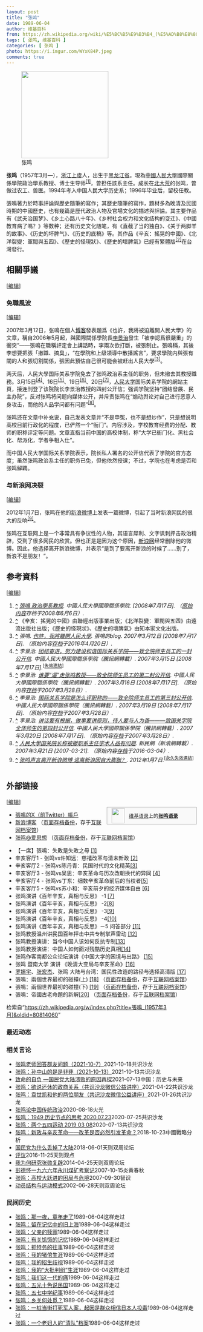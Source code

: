 ```yaml
---
layout: post
title: "张鸣"
date: 1989-06-04
author: 维基百科
from: https://zh.wikipedia.org/wiki/%E5%BC%B5%E9%B3%B4_(%E5%AD%B8%E8%80%85)
tags: [ 张鸣, 维基百科 ]
categories: [ 张鸣 ]
photo: https://i.imgur.com/WYxK84P.jpeg
comments: true
---
```

<div class="mw-content-ltr mw-parser-output" lang="zh" dir="ltr"><style data-mw-deduplicate="TemplateStyles:r83732972">.mw-parser-output .ambox{border:1px solid #a2a9b1;border-left:10px solid #36c;background-color:#fbfbfb;box-sizing:border-box}.mw-parser-output .ambox+link+.ambox,.mw-parser-output .ambox+link+style+.ambox,.mw-parser-output .ambox+link+link+.ambox,.mw-parser-output .ambox+.mw-empty-elt+link+.ambox,.mw-parser-output .ambox+.mw-empty-elt+link+style+.ambox,.mw-parser-output .ambox+.mw-empty-elt+link+link+.ambox{margin-top:-1px}html body.mediawiki .mw-parser-output .ambox.mbox-small-left{margin:4px 1em 4px 0;overflow:hidden;width:238px;border-collapse:collapse;font-size:88%;line-height:1.25em}.mw-parser-output .ambox-speedy{border-left:10px solid #b32424;background-color:#fee7e6}.mw-parser-output .ambox-delete{border-left:10px solid #b32424}.mw-parser-output .ambox-content{border-left:10px solid #f28500}.mw-parser-output .ambox-style{border-left:10px solid #fc3}.mw-parser-output .ambox-move{border-left:10px solid #9932cc}.mw-parser-output .ambox-protection{border-left:10px solid #a2a9b1}.mw-parser-output .ambox .mbox-text{border:none;padding:0.25em 0.5em;width:100%}.mw-parser-output .ambox .mbox-image{border:none;padding:2px 0 2px 0.5em;text-align:center}.mw-parser-output .ambox .mbox-imageright{border:none;padding:2px 0.5em 2px 0;text-align:center}.mw-parser-output .ambox .mbox-empty-cell{border:none;padding:0;width:1px}.mw-parser-output .ambox .mbox-image-div{width:52px}html.client-js body.skin-minerva .mw-parser-output .mbox-text-span{margin-left:23px!important}@media(min-width:720px){.mw-parser-output .ambox{margin:0 10%}}@media screen{html.skin-theme-clientpref-night .mw-parser-output .ambox{border-left-color:#36c!important}html.skin-theme-clientpref-night .mw-parser-output .ambox-speedy,html.skin-theme-clientpref-night .mw-parser-output .ambox-delete{border-left-color:#b32424!important}html.skin-theme-clientpref-night .mw-parser-output .ambox-speedy{background-color:#300!important}html.skin-theme-clientpref-night .mw-parser-output .ambox-content{border-left-color:#f28500!important}html.skin-theme-clientpref-night .mw-parser-output .ambox-style{border-left-color:#fc3!important}html.skin-theme-clientpref-night .mw-parser-output .ambox-move{border-left-color:#9932cc!important}html.skin-theme-clientpref-night .mw-parser-output .ambox-protection{border-left-color:#a2a9b1!important}}@media screen and (prefers-color-scheme:dark){html.skin-theme-clientpref-os .mw-parser-output .ambox{border-left-color:#36c!important}html.skin-theme-clientpref-os .mw-parser-output .ambox-speedy,html.skin-theme-clientpref-os .mw-parser-output .ambox-delete{border-left-color:#b32424!important}html.skin-theme-clientpref-os .mw-parser-output .ambox-speedy{background-color:#300!important}html.skin-theme-clientpref-os .mw-parser-output .ambox-content{border-left-color:#f28500!important}html.skin-theme-clientpref-os .mw-parser-output .ambox-style{border-left-color:#fc3!important}html.skin-theme-clientpref-os .mw-parser-output .ambox-move{border-left-color:#9932cc!important}html.skin-theme-clientpref-os .mw-parser-output .ambox-protection{border-left-color:#a2a9b1!important}}</style>
<figure class="mw-halign-right" typeof="mw:File/Thumb"><a href="/wiki/File:Voa_chinese_Ming_Zhang_22aug10_300.jpg" class="mw-file-description"><img src="//upload.wikimedia.org/wikipedia/commons/0/0b/Voa_chinese_Ming_Zhang_22aug10_300.jpg" decoding="async" width="230" height="230" class="mw-file-element" data-file-width="230" data-file-height="230"></a><figcaption>张鸣</figcaption></figure>
<p><b>张鸣</b>（1957年3月<span class="useeditintro" title="Template:BLP editintro">—</span>），<a href="/wiki/%E6%B5%99%E6%B1%9F" class="mw-redirect" title="浙江">浙江</a><a href="/wiki/%E4%B8%8A%E8%99%9E" class="mw-redirect" title="上虞">上虞</a>人，出生于<a href="/wiki/%E9%BB%91%E9%BE%99%E6%B1%9F%E7%9C%81" title="黑龙江省">黑龙江省</a>。現為<a href="/wiki/%E4%B8%AD%E5%9C%8B%E4%BA%BA%E6%B0%91%E5%A4%A7%E5%AD%B8" class="mw-redirect" title="中國人民大學">中國人民大學</a>國際關係學院政治學系教授、博士生导师<sup id="cite_ref-1" class="reference"><a href="#cite_note-1"><span class="cite-bracket">[</span>1<span class="cite-bracket">]</span></a></sup>，曾担任該系主任。成长在<a href="/wiki/%E5%8C%97%E5%A4%A7%E8%8D%92" title="北大荒">北大荒</a>的张鸣，曾做过农工、兽医。1994年考入中国人民大学历史系；1996年毕业后，留校任教。
</p>
<meta property="mw:PageProp/toc">
<div class="mw-heading mw-heading2"></div>
<link rel="mw-deduplicated-inline-style" href="mw-data:TemplateStyles:r83732972">
<p>張鳴著力於時事評論與歷史隨筆的寫作；其歷史隨筆的寫作，題材多為晚清及民國時期的中國歷史，也有幾篇是歷代政治人物及官場文化的描述與評論。其主要作品有《武夫治国梦》、《乡土心路八十年》、《乡村社会权力和文化结构的变迁》、《中國教育病了嗎？》等数种；还有历史文化随笔，有《直截了当的独白》、《关于两脚羊的故事》、《历史的坏脾气》、《历史的底稿》等。其作品《辛亥：搖晃的中國》、《北洋裂變：軍閥與五四》、《歷史的怪現狀》、《歷史的壞脾氣》已經有繁體版<sup id="cite_ref-2" class="reference"><a href="#cite_note-2"><span class="cite-bracket">[</span>2<span class="cite-bracket">]</span></a></sup>在台灣發行。
</p>
<div class="mw-heading mw-heading2"><h2 id="相關爭議"><span id=".E7.9B.B8.E9.97.9C.E7.88.AD.E8.AD.B0"></span>相關爭議</h2><span class="mw-editsection"><span class="mw-editsection-bracket">[</span><a href="/w/index.php?title=%E5%BC%B5%E9%B3%B4_(1957%E5%B9%B43%E6%9C%88)&amp;action=edit&amp;section=2" title="编辑章节：相關爭議"><span>编辑</span></a><span class="mw-editsection-bracket">]</span></span></div>
<div class="mw-heading mw-heading3"><h3 id="免職風波"><span id=".E5.85.8D.E8.81.B7.E9.A2.A8.E6.B3.A2"></span>免職風波</h3><span class="mw-editsection"><span class="mw-editsection-bracket">[</span><a href="/w/index.php?title=%E5%BC%B5%E9%B3%B4_(1957%E5%B9%B43%E6%9C%88)&amp;action=edit&amp;section=3" title="编辑章节：免職風波"><span>编辑</span></a><span class="mw-editsection-bracket">]</span></span></div>
<p>2007年3月12日，张鳴在個人<a href="/wiki/%E5%8D%9A%E5%AE%A2" class="mw-redirect" title="博客">博客</a>發表題爲《也許，我將被迫離開人民大學》的文章，稱自2006年5月起，與國際關係學院長<a href="/w/index.php?title=%E6%9D%8E%E6%99%AF%E6%B2%BB&amp;action=edit&amp;redlink=1" class="new" title="李景治（页面不存在）">李景治</a>發生「被李認爲很嚴重」的衝突”——張鳴在職稱評定會上講話時，李兩次欲打斷，被張制止。張鳴稱，其後李想要把張「撤職、搞臭」，“在學院和上級領導中散播謠言”，要求學院内與張有關的人和張切割關係，張因此預估自己很可能会被赶出人民大學<sup id="cite_ref-3" class="reference"><a href="#cite_note-3"><span class="cite-bracket">[</span>3<span class="cite-bracket">]</span></a></sup>。
</p><p>两天后，人民大學国际关系学院免去了张鸣政治系主任的职务，但未撤去其教授職務。3月15日<sup id="cite_ref-4" class="reference"><a href="#cite_note-4"><span class="cite-bracket">[</span>4<span class="cite-bracket">]</span></a></sup>、16日<sup id="cite_ref-5" class="reference"><a href="#cite_note-5"><span class="cite-bracket">[</span>5<span class="cite-bracket">]</span></a></sup>、19日<sup id="cite_ref-6" class="reference"><a href="#cite_note-6"><span class="cite-bracket">[</span>6<span class="cite-bracket">]</span></a></sup>、20日<sup id="cite_ref-7" class="reference"><a href="#cite_note-7"><span class="cite-bracket">[</span>7<span class="cite-bracket">]</span></a></sup>，<a href="/wiki/%E4%BA%BA%E6%B0%91%E5%A4%A7%E5%AD%A6" class="mw-redirect" title="人民大学">人民大学</a>国际关系学院的網站主頁，接连刊登了该院院长李景治教授的四封公开信；强调学院坚持“团结發展、民主办院”，反对张鸣将问题向媒体公开，并斥责张鸣在“煽动舆论对自己进行恶意人身攻击，而他的人品学问都有问题”<sup id="cite_ref-8" class="reference"><a href="#cite_note-8"><span class="cite-bracket">[</span>8<span class="cite-bracket">]</span></a></sup>。
</p><p>张鸣还在文章中补充说，自己发表文章并“不是申冤，也不是想炒作”，只是想说明高校目前行政化的程度，已俨然一个“衙门”。内容涉及，学校教育经费的分配、教师的职称评定等问题。文章直指当前中国的高校体制，称“大学已衙门化、黑社会化、帮派化，学者争相入仕”。
</p><p>而中国人民大学国际关系学院表示，院长私人署名的公开信代表了学院的官方态度；虽然张鸣政治系主任的职务已免，但他依然授课；不过，学院也在考虑是否和张鸣解聘。
</p>
<div class="mw-heading mw-heading3"><h3 id="与新浪网决裂"><span id=".E4.B8.8E.E6.96.B0.E6.B5.AA.E7.BD.91.E5.86.B3.E8.A3.82"></span>与新浪网决裂</h3><span class="mw-editsection"><span class="mw-editsection-bracket">[</span><a href="/w/index.php?title=%E5%BC%B5%E9%B3%B4_(1957%E5%B9%B43%E6%9C%88)&amp;action=edit&amp;section=4" title="编辑章节：与新浪网决裂"><span>编辑</span></a><span class="mw-editsection-bracket">]</span></span></div>
<p>2012年1月7日，张鸣在他的<a href="/wiki/%E6%96%B0%E6%B5%AA%E5%BE%AE%E5%8D%9A" title="新浪微博">新浪微博</a>上发表一篇微博，引起了当时新浪网民的很大的反响<sup id="cite_ref-9" class="reference"><a href="#cite_note-9"><span class="cite-bracket">[</span>9<span class="cite-bracket">]</span></a></sup>。
</p><p>张鸣在互联网上是一个非常具有争议性的人物，其语言犀利、文字讽刺抨击政治精辟，受到了很多网民的欣赏。但也正是是因为这个原因，<a href="/wiki/%E6%96%B0%E6%B5%AA" title="新浪">新浪网</a>经常删除他的微博。因此，他选择离开新浪微博，并表示“是到了要离开新浪的时候了……别了，新浪不是朋友！”。
</p>
<div class="mw-heading mw-heading2"><h2 id="参考資料"><span id=".E5.8F.82.E8.80.83.E8.B3.87.E6.96.99"></span>参考資料</h2><span class="mw-editsection"><span class="mw-editsection-bracket">[</span><a href="/w/index.php?title=%E5%BC%B5%E9%B3%B4_(1957%E5%B9%B43%E6%9C%88)&amp;action=edit&amp;section=5" title="编辑章节：参考資料"><span>编辑</span></a><span class="mw-editsection-bracket">]</span></span></div>
<div class="reflist columns references-column-count references-column-count-2" style="-moz-column-count: 2; -webkit-column-count: 2; column-count: 2; list-style-type: decimal;">
<ol class="references">
<li id="cite_note-1"><span class="mw-cite-backlink"><b><a href="#cite_ref-1">^</a></b></span> <span class="reference-text"><cite class="citation news"><a rel="nofollow" class="external text" href="https://web.archive.org/web/20080606182104/http://sis.ruc.edu.cn/teacher/resume/zhangming.htm">張鳴 政治學系教授</a>. 中國人民大學國際關係學院.  <span class="reference-accessdate"> [2008年7月17日]</span>. （<a rel="nofollow" class="external text" href="http://sis.ruc.edu.cn/teacher/resume/zhangming.htm">原始内容</a>存档于2008年6月6日）.</cite><span title="ctx_ver=Z39.88-2004&amp;rfr_id=info%3Asid%2Fzh.wikipedia.org%3A%E5%BC%B5%E9%B3%B4+%281957%E5%B9%B43%E6%9C%88%29&amp;rft.atitle=%E5%BC%B5%E9%B3%B4+%E6%94%BF%E6%B2%BB%E5%AD%B8%E7%B3%BB%E6%95%99%E6%8E%88&amp;rft.genre=article&amp;rft_id=http%3A%2F%2Fsis.ruc.edu.cn%2Fteacher%2Fresume%2Fzhangming.htm&amp;rft_val_fmt=info%3Aofi%2Ffmt%3Akev%3Amtx%3Ajournal" class="Z3988"><span style="display:none;">&nbsp;</span></span></span>
</li>
<li id="cite_note-2"><span class="mw-cite-backlink"><b><a href="#cite_ref-2">^</a></b></span> <span class="reference-text">《辛亥：搖晃的中國》由聯經出版事業出版；《北洋裂變：軍閥與五四》由遠流出版社出版；《歷史的怪現狀》、《歷史的壞脾氣》由知本家文化出版。</span>
</li>
<li id="cite_note-3"><span class="mw-cite-backlink"><b><a href="#cite_ref-3">^</a></b></span> <span class="reference-text"><cite class="citation news">張鳴. <a rel="nofollow" class="external text" href="http://blog.sina.com.cn/s/blog_4ac7a2f5010009c5.html">也許，我將離開人民大學</a>. 張鳴的blog. 2007年3月12日 <span class="reference-accessdate"> [2008年7月17日]</span>. （原始内容<a rel="nofollow" class="external text" href="https://web.archive.org/web/20160420074331/http://blog.sina.com.cn/s/blog_4ac7a2f5010009c5.html">存档</a>于2016年4月20日）.</cite><span title="ctx_ver=Z39.88-2004&amp;rfr_id=info%3Asid%2Fzh.wikipedia.org%3A%E5%BC%B5%E9%B3%B4+%281957%E5%B9%B43%E6%9C%88%29&amp;rft.atitle=%E4%B9%9F%E8%A8%B1%EF%BC%8C%E6%88%91%E5%B0%87%E9%9B%A2%E9%96%8B%E4%BA%BA%E6%B0%91%E5%A4%A7%E5%AD%B8&amp;rft.au=%E5%BC%B5%E9%B3%B4&amp;rft.date=2007-03-12&amp;rft.genre=article&amp;rft_id=http%3A%2F%2Fblog.sina.com.cn%2Fs%2Fblog_4ac7a2f5010009c5.html&amp;rft_val_fmt=info%3Aofi%2Ffmt%3Akev%3Amtx%3Ajournal" class="Z3988"><span style="display:none;">&nbsp;</span></span></span>
</li>
<li id="cite_note-4"><span class="mw-cite-backlink"><b><a href="#cite_ref-4">^</a></b></span> <span class="reference-text"><cite class="citation news">李景治. <a rel="nofollow" class="external text" href="http://view.news.qq.com/a/20070613/000017.htm">团结奋进，努力建设和谐国际关系学院——致全院师生员工的一封公开信</a>. 中國人民大學國際關係學院（騰訊網轉載）. 2007年3月15日 <span class="reference-accessdate"> [2008年7月17日]</span>.</cite><span title="ctx_ver=Z39.88-2004&amp;rfr_id=info%3Asid%2Fzh.wikipedia.org%3A%E5%BC%B5%E9%B3%B4+%281957%E5%B9%B43%E6%9C%88%29&amp;rft.atitle=%E5%9B%A2%E7%BB%93%E5%A5%8B%E8%BF%9B%EF%BC%8C%E5%8A%AA%E5%8A%9B%E5%BB%BA%E8%AE%BE%E5%92%8C%E8%B0%90%E5%9B%BD%E9%99%85%E5%85%B3%E7%B3%BB%E5%AD%A6%E9%99%A2%E2%80%94%E2%80%94%E8%87%B4%E5%85%A8%E9%99%A2%E5%B8%88%E7%94%9F%E5%91%98%E5%B7%A5%E7%9A%84%E4%B8%80%E5%B0%81%E5%85%AC%E5%BC%80%E4%BF%A1&amp;rft.au=%E6%9D%8E%E6%99%AF%E6%B2%BB&amp;rft.date=2007-03-15&amp;rft.genre=article&amp;rft_id=http%3A%2F%2Fview.news.qq.com%2Fa%2F20070613%2F000017.htm&amp;rft_val_fmt=info%3Aofi%2Ffmt%3Akev%3Amtx%3Ajournal" class="Z3988"><span style="display:none;">&nbsp;</span></span><sup class="noprint Inline-Template"><span style="white-space: nowrap;">[<a href="/wiki/Wikipedia:%E5%A4%B1%E6%95%88%E9%93%BE%E6%8E%A5" title="Wikipedia:失效链接"><span title="">失效連結</span></a>]</span></sup></span>
</li>
<li id="cite_note-5"><span class="mw-cite-backlink"><b><a href="#cite_ref-5">^</a></b></span> <span class="reference-text"><cite class="citation news">李景治. <a rel="nofollow" class="external text" href="http://view.news.qq.com/a/20070320/000005.htm">谁要“逼”走张鸣教授——致全院师生员工的第二封公开信</a>. 中國人民大學國際關係學院（騰訊網轉載）. 2007年3月16日 <span class="reference-accessdate"> [2008年7月17日]</span>. （原始内容<a rel="nofollow" class="external text" href="https://web.archive.org/web/20070328181755/http://view.news.qq.com/a/20070320/000005.htm">存档</a>于2007年3月28日）.</cite><span title="ctx_ver=Z39.88-2004&amp;rfr_id=info%3Asid%2Fzh.wikipedia.org%3A%E5%BC%B5%E9%B3%B4+%281957%E5%B9%B43%E6%9C%88%29&amp;rft.atitle=%E8%B0%81%E8%A6%81%E2%80%9C%E9%80%BC%E2%80%9D%E8%B5%B0%E5%BC%A0%E9%B8%A3%E6%95%99%E6%8E%88%E2%80%94%E2%80%94%E8%87%B4%E5%85%A8%E9%99%A2%E5%B8%88%E7%94%9F%E5%91%98%E5%B7%A5%E7%9A%84%E7%AC%AC%E4%BA%8C%E5%B0%81%E5%85%AC%E5%BC%80%E4%BF%A1&amp;rft.au=%E6%9D%8E%E6%99%AF%E6%B2%BB&amp;rft.date=2007-03-16&amp;rft.genre=article&amp;rft_id=http%3A%2F%2Fview.news.qq.com%2Fa%2F20070320%2F000005.htm&amp;rft_val_fmt=info%3Aofi%2Ffmt%3Akev%3Amtx%3Ajournal" class="Z3988"><span style="display:none;">&nbsp;</span></span></span>
</li>
<li id="cite_note-6"><span class="mw-cite-backlink"><b><a href="#cite_ref-6">^</a></b></span> <span class="reference-text"><cite class="citation news">李景治. <a rel="nofollow" class="external text" href="http://news.qq.com/a/20070321/002388.htm">国际关系学院是怎么评职称的——致全院师生员工的第三封公开信</a>. 中國人民大學國際關係學院（騰訊網轉載）. 2007年3月19日 <span class="reference-accessdate"> [2008年7月17日]</span>. （原始内容<a rel="nofollow" class="external text" href="https://web.archive.org/web/20070328180022/http://news.qq.com/a/20070321/002388.htm">存档</a>于2007年3月28日）.</cite><span title="ctx_ver=Z39.88-2004&amp;rfr_id=info%3Asid%2Fzh.wikipedia.org%3A%E5%BC%B5%E9%B3%B4+%281957%E5%B9%B43%E6%9C%88%29&amp;rft.atitle=%E5%9B%BD%E9%99%85%E5%85%B3%E7%B3%BB%E5%AD%A6%E9%99%A2%E6%98%AF%E6%80%8E%E4%B9%88%E8%AF%84%E8%81%8C%E7%A7%B0%E7%9A%84%E2%80%94%E2%80%94%E8%87%B4%E5%85%A8%E9%99%A2%E5%B8%88%E7%94%9F%E5%91%98%E5%B7%A5%E7%9A%84%E7%AC%AC%E4%B8%89%E5%B0%81%E5%85%AC%E5%BC%80%E4%BF%A1&amp;rft.au=%E6%9D%8E%E6%99%AF%E6%B2%BB&amp;rft.date=2007-03-19&amp;rft.genre=article&amp;rft_id=http%3A%2F%2Fnews.qq.com%2Fa%2F20070321%2F002388.htm&amp;rft_val_fmt=info%3Aofi%2Ffmt%3Akev%3Amtx%3Ajournal" class="Z3988"><span style="display:none;">&nbsp;</span></span></span>
</li>
<li id="cite_note-7"><span class="mw-cite-backlink"><b><a href="#cite_ref-7">^</a></b></span> <span class="reference-text"><cite class="citation news">李景治. <a rel="nofollow" class="external text" href="http://news.qq.com/a/20070321/002393.htm">讲话要有根据，做事要讲原则，待人要与人为善———致国关学院全体师生的第四封公开信</a>. 中國人民大學國際關係學院（騰訊網轉載）. 2007年3月20日 <span class="reference-accessdate"> [2008年7月17日]</span>. （原始内容<a rel="nofollow" class="external text" href="https://web.archive.org/web/20070328180034/http://news.qq.com/a/20070321/002393.htm">存档</a>于2007年3月28日）.</cite><span title="ctx_ver=Z39.88-2004&amp;rfr_id=info%3Asid%2Fzh.wikipedia.org%3A%E5%BC%B5%E9%B3%B4+%281957%E5%B9%B43%E6%9C%88%29&amp;rft.atitle=%E8%AE%B2%E8%AF%9D%E8%A6%81%E6%9C%89%E6%A0%B9%E6%8D%AE%EF%BC%8C%E5%81%9A%E4%BA%8B%E8%A6%81%E8%AE%B2%E5%8E%9F%E5%88%99%EF%BC%8C%E5%BE%85%E4%BA%BA%E8%A6%81%E4%B8%8E%E4%BA%BA%E4%B8%BA%E5%96%84%E2%80%94%E2%80%94%E2%80%94%E8%87%B4%E5%9B%BD%E5%85%B3%E5%AD%A6%E9%99%A2%E5%85%A8%E4%BD%93%E5%B8%88%E7%94%9F%E7%9A%84%E7%AC%AC%E5%9B%9B%E5%B0%81%E5%85%AC%E5%BC%80%E4%BF%A1&amp;rft.au=%E6%9D%8E%E6%99%AF%E6%B2%BB&amp;rft.date=2007-03-20&amp;rft.genre=article&amp;rft_id=http%3A%2F%2Fnews.qq.com%2Fa%2F20070321%2F002393.htm&amp;rft_val_fmt=info%3Aofi%2Ffmt%3Akev%3Amtx%3Ajournal" class="Z3988"><span style="display:none;">&nbsp;</span></span></span>
</li>
<li id="cite_note-8"><span class="mw-cite-backlink"><b><a href="#cite_ref-8">^</a></b></span> <span class="reference-text"><cite class="citation news"><a rel="nofollow" class="external text" href="http://news.sina.com.cn/c/2007-03-21/114212575137.shtml">人民大學国关院长称被撤职系主任学术人品有问题</a>. 新民網（新浪網轉載）. 2007年3月21日 <span class="reference-accessdate"> [<span class="nowrap">2007-03-21</span>]</span>. （原始内容<a rel="nofollow" class="external text" href="https://web.archive.org/web/20160304222421/http://news.sina.com.cn/c/2007-03-21/114212575137.shtml">存档</a>于2016-03-04）.</cite><span title="ctx_ver=Z39.88-2004&amp;rfr_id=info%3Asid%2Fzh.wikipedia.org%3A%E5%BC%B5%E9%B3%B4+%281957%E5%B9%B43%E6%9C%88%29&amp;rft.atitle=%E4%BA%BA%E6%B0%91%E5%A4%A7%E5%AD%B8%E5%9B%BD%E5%85%B3%E9%99%A2%E9%95%BF%E7%A7%B0%E8%A2%AB%E6%92%A4%E8%81%8C%E7%B3%BB%E4%B8%BB%E4%BB%BB%E5%AD%A6%E6%9C%AF%E4%BA%BA%E5%93%81%E6%9C%89%E9%97%AE%E9%A2%98&amp;rft.date=2007-03-21&amp;rft.genre=article&amp;rft_id=http%3A%2F%2Fnews.sina.com.cn%2Fc%2F2007-03-21%2F114212575137.shtml&amp;rft_val_fmt=info%3Aofi%2Ffmt%3Akev%3Amtx%3Ajournal" class="Z3988"><span style="display:none;">&nbsp;</span></span></span>
</li>
<li id="cite_note-9"><span class="mw-cite-backlink"><b><a href="#cite_ref-9">^</a></b></span> <span class="reference-text"><cite class="citation news"><a rel="nofollow" class="external text" href="http://www.sootoo.com/post/222527/">张鸣声言离开新浪微博 逃离新浪因自大膨胀？</a>. 2012年1月7日.</cite><span title="ctx_ver=Z39.88-2004&amp;rfr_id=info%3Asid%2Fzh.wikipedia.org%3A%E5%BC%B5%E9%B3%B4+%281957%E5%B9%B43%E6%9C%88%29&amp;rft.atitle=%E5%BC%A0%E9%B8%A3%E5%A3%B0%E8%A8%80%E7%A6%BB%E5%BC%80%E6%96%B0%E6%B5%AA%E5%BE%AE%E5%8D%9A+%E9%80%83%E7%A6%BB%E6%96%B0%E6%B5%AA%E5%9B%A0%E8%87%AA%E5%A4%A7%E8%86%A8%E8%83%80%EF%BC%9F&amp;rft.date=2012-01-07&amp;rft.genre=article&amp;rft_id=http%3A%2F%2Fwww.sootoo.com%2Fpost%2F222527%2F&amp;rft_val_fmt=info%3Aofi%2Ffmt%3Akev%3Amtx%3Ajournal" class="Z3988"><span style="display:none;">&nbsp;</span></span><sup class="noprint Inline-Template"><span style="white-space: nowrap;">[<a href="/wiki/Wikipedia:%E5%A4%B1%E6%95%88%E9%93%BE%E6%8E%A5" title="Wikipedia:失效链接"><span title="自2019年10月失效">永久失效連結</span></a>]</span></sup></span>
</li>
</ol></div>
<div class="mw-heading mw-heading2"><h2 id="外部链接"><span id=".E5.A4.96.E9.83.A8.E9.93.BE.E6.8E.A5"></span>外部链接</h2><span class="mw-editsection"><span class="mw-editsection-bracket">[</span><a href="/w/index.php?title=%E5%BC%B5%E9%B3%B4_(1957%E5%B9%B43%E6%9C%88)&amp;action=edit&amp;section=6" title="编辑章节：外部链接"><span>编辑</span></a><span class="mw-editsection-bracket">]</span></span></div>
<style data-mw-deduplicate="TemplateStyles:r82655521">.mw-parser-output .side-box{margin:4px 0;box-sizing:border-box;border:1px solid #aaa;font-size:88%;line-height:1.25em;background-color:#f9f9f9;display:flow-root}.mw-parser-output .side-box-abovebelow,.mw-parser-output .side-box-text{padding:0.25em 0.9em}.mw-parser-output .side-box-image{padding:2px 0 2px 0.9em;text-align:center}.mw-parser-output .side-box-imageright{padding:2px 0.9em 2px 0;text-align:center}@media(min-width:500px){.mw-parser-output .side-box-flex{display:flex;align-items:center}.mw-parser-output .side-box-text{flex:1}}@media(min-width:720px){.mw-parser-output .side-box{width:238px}.mw-parser-output .side-box-right{clear:right;float:right;margin-left:1em}.mw-parser-output .side-box-left{margin-right:1em}}</style><div class="side-box side-box-right plainlinks sistersitebox" style="font-size:small;"><style data-mw-deduplicate="TemplateStyles:r82655520">.mw-parser-output .plainlist ol,.mw-parser-output .plainlist ul{line-height:inherit;list-style:none;margin:0;padding:0}.mw-parser-output .plainlist ol li,.mw-parser-output .plainlist ul li{margin-bottom:0}</style>
<div class="side-box-flex">
<div class="side-box-image"><span class="noviewer" typeof="mw:File"><span><img alt="" src="//upload.wikimedia.org/wikipedia/commons/thumb/f/fa/Wikiquote-logo.svg/34px-Wikiquote-logo.svg.png" decoding="async" width="34" height="40" class="mw-file-element" srcset="//upload.wikimedia.org/wikipedia/commons/thumb/f/fa/Wikiquote-logo.svg/51px-Wikiquote-logo.svg.png 1.5x, //upload.wikimedia.org/wikipedia/commons/thumb/f/fa/Wikiquote-logo.svg/68px-Wikiquote-logo.svg.png 2x" data-file-width="300" data-file-height="355"></span></span></div>
<div class="side-box-text plainlist"><a href="/wiki/%E7%BB%B4%E5%9F%BA%E8%AF%AD%E5%BD%95" title="维基语录">维基语录</a>上的<b><a href="https://zh.wikiquote.org/wiki/%E5%BC%A0%E9%B8%A3" class="extiw" title="q:张鸣">张鸣语录</a></b></div></div>
</div>
<ul><li><a rel="nofollow" class="external text" href="https://twitter.com/zhangming1">張鳴的X（前Twitter）帳戶</a></li>
<li><a rel="nofollow" class="external text" href="http://blog.sina.com.cn/zhangming1">新浪博客</a> （<a rel="nofollow" class="external text" href="//web.archive.org/web/20070325101532/http://blog.sina.com.cn/zhangming1">页面存档备份</a>，存于<a href="/wiki/%E4%BA%92%E8%81%94%E7%BD%91%E6%A1%A3%E6%A1%88%E9%A6%86" title="互联网档案馆">互联网档案馆</a>）</li>
<li><a rel="nofollow" class="external text" href="http://www.aisixiang.com/thinktank/zhangming.html">张鸣@爱思想</a> （<a rel="nofollow" class="external text" href="//web.archive.org/web/20191121022042/http://www.aisixiang.com/thinktank/zhangming.html">页面存档备份</a>，存于<a href="/wiki/%E4%BA%92%E8%81%94%E7%BD%91%E6%A1%A3%E6%A1%88%E9%A6%86" title="互联网档案馆">互联网档案馆</a>）</li></ul>
<ul><li>【一席】張鳴：失敗是失敗之母 <a rel="nofollow" class="external autonumber" href="https://www.youtube.com/watch?v=RQ4rrPRXJc8">[1]</a></li>
<li>辛亥客厅1 - 张鸣vs许知远：慈禧改革与清末新政 <a rel="nofollow" class="external autonumber" href="https://www.youtube.com/watch?v=f9m4uNtrBjA&amp;index=3&amp;list=PLA71AE5615E57FF53">[2]</a></li>
<li>辛亥客厅2 - 张鸣vs陈丹青：民国时代的文化精英<a rel="nofollow" class="external autonumber" href="https://www.youtube.com/watch?v=whuGHApZzGw&amp;index=2&amp;list=PLA71AE5615E57FF53">[3]</a></li>
<li>辛亥客厅3 - 张鸣vs吴思：辛亥革命与历次改朝换代的异同 <a rel="nofollow" class="external autonumber" href="https://www.youtube.com/watch?v=tfa3QZN_m24&amp;list=PLA71AE5615E57FF53&amp;index=4">[4]</a></li>
<li>辛亥客厅4 - 张鸣vs丁东：细数辛亥革命前后的当权者<a rel="nofollow" class="external autonumber" href="https://www.youtube.com/watch?v=vilzPGI_Qug&amp;index=5&amp;list=PLA71AE5615E57FF53">[5]</a></li>
<li>辛亥客厅5 - 张鸣vs苏小和：辛亥前夕的经济媒体自由 <a rel="nofollow" class="external autonumber" href="https://www.youtube.com/watch?v=AoyqhME0TwY&amp;list=PLA71AE5615E57FF53&amp;index=1">[6]</a></li>
<li>张鸣演讲《百年辛亥，真相与反思》 -1 <a rel="nofollow" class="external autonumber" href="https://www.youtube.com/watch?v=JLTlLm6BMjQ&amp;list=PL4E9C8385DBB6BBB6">[7]</a></li>
<li>张鸣演讲《百年辛亥，真相与反思》 -2<a rel="nofollow" class="external autonumber" href="https://www.youtube.com/watch?v=vSl8_oMaEPw&amp;index=2&amp;list=PL4E9C8385DBB6BBB6">[8]</a></li>
<li>张鸣演讲《百年辛亥，真相与反思》 -3<a rel="nofollow" class="external autonumber" href="https://www.youtube.com/watch?v=NpxIV95ZoyQ&amp;index=3&amp;list=PL4E9C8385DBB6BBB6">[9]</a></li>
<li>张鸣演讲《百年辛亥，真相与反思》 -4<a rel="nofollow" class="external autonumber" href="https://www.youtube.com/watch?v=-5Q6C1pzjUc&amp;index=4&amp;list=PL4E9C8385DBB6BBB6">[10]</a></li>
<li>张鸣演讲《百年辛亥，真相与反思》－5 问答部分 <a rel="nofollow" class="external autonumber" href="https://www.youtube.com/watch?v=gfAa0PBlE24&amp;index=5&amp;list=PL4E9C8385DBB6BBB6">[11]</a></li>
<li>张鸣教授温州讲民国百年抨击中共专制掌声雷动 <a rel="nofollow" class="external autonumber" href="https://www.youtube.com/watch?v=HkGwjZOO_no&amp;list=PL4E9C8385DBB6BBB6&amp;index=6">[12]</a></li>
<li>张鸣教授演讲：当今中国人该如何反抗专制<a rel="nofollow" class="external autonumber" href="https://www.youtube.com/watch?v=NUtoZa5s7Ak&amp;index=7&amp;list=PL4E9C8385DBB6BBB6">[13]</a></li>
<li>张鸣教授演讲：中国人如何面对残酷历史真相<a rel="nofollow" class="external autonumber" href="https://www.youtube.com/watch?v=d4lhXCy3DXA&amp;list=PL4E9C8385DBB6BBB6&amp;index=8">[14]</a></li>
<li>张鸣作客南都公众论坛演讲《中国大学的困境与出路》 <a rel="nofollow" class="external autonumber" href="https://www.youtube.com/watch?v=q1NqWh7lxh4">[15]</a></li>
<li>张鸣 暨南大学 演讲 《晚清大变局与辛亥革命》<a rel="nofollow" class="external autonumber" href="https://www.youtube.com/watch?v=uP2bAKHmYVk">[16]</a></li>
<li><a href="/wiki/%E7%BD%97%E6%8C%AF%E5%AE%87" title="罗振宇">罗振宇</a>、<a href="/wiki/%E5%BC%B5%E5%AE%8F%E5%82%91" title="張宏傑">张宏杰</a>、张鸣 大陆与台湾：国民性改造的路径与选择高清版 <a rel="nofollow" class="external autonumber" href="https://www.youtube.com/watch?v=mDeWOLevY84">[17]</a></li>
<li>張鳴：兩個世界最初的碰撞(上) <a rel="nofollow" class="external autonumber" href="http://v.qq.com/page/8/N/M/8NBYzPovPXM.html">[18]</a> （<a rel="nofollow" class="external text" href="//web.archive.org/web/20160127115343/http://v.qq.com/page/8/N/M/8NBYzPovPXM.html">页面存档备份</a>，存于<a href="/wiki/%E4%BA%92%E8%81%94%E7%BD%91%E6%A1%A3%E6%A1%88%E9%A6%86" title="互联网档案馆">互联网档案馆</a>）</li>
<li>張鳴：兩個世界最初的碰撞(下) <a rel="nofollow" class="external autonumber" href="http://v.qq.com/page/8/8/j/82nZBUmGK8j.html">[19]</a> （<a rel="nofollow" class="external text" href="//web.archive.org/web/20160127091842/http://v.qq.com/page/8/8/j/82nZBUmGK8j.html">页面存档备份</a>，存于<a href="/wiki/%E4%BA%92%E8%81%94%E7%BD%91%E6%A1%A3%E6%A1%88%E9%A6%86" title="互联网档案馆">互联网档案馆</a>）</li>
<li>張鳴：帝國古老命題的新解<a rel="nofollow" class="external autonumber" href="http://v.qq.com/cover/f/f9zu3dnycneo0ce/8pegbtm9LTa.html">[20]</a> （<a rel="nofollow" class="external text" href="//web.archive.org/web/20160128081933/http://v.qq.com/cover/f/f9zu3dnycneo0ce/8pegbtm9LTa.html">页面存档备份</a>，存于<a href="/wiki/%E4%BA%92%E8%81%94%E7%BD%91%E6%A1%A3%E6%A1%88%E9%A6%86" title="互联网档案馆">互联网档案馆</a>）</li></ul>
<!-- 
NewPP limit report
Parsed by mw‐web.eqiad.main‐68d6679558‐7bkpj
Cached time: 20241107064843
Cache expiry: 2592000
Reduced expiry: false
Complications: [show‐toc]
CPU time usage: 0.321 seconds
Real time usage: 0.670 seconds
Preprocessor visited node count: 2873/1000000
Post‐expand include size: 32321/2097152 bytes
Template argument size: 2470/2097152 bytes
Highest expansion depth: 30/100
Expensive parser function count: 1/500
Unstrip recursion depth: 0/20
Unstrip post‐expand size: 19248/5000000 bytes
Lua time usage: 0.091/10.000 seconds
Lua memory usage: 3515340/52428800 bytes
Number of Wikibase entities loaded: 1/400
-->
<!--
Transclusion expansion time report (%,ms,calls,template)
100.00%  359.438      1 -total
 42.73%  153.575      1 Template:Reflist
 24.17%   86.859      1 Template:擴充
 21.57%   77.527      2 Template:Ambox
 19.96%   71.760      8 Template:Cite_news
 19.31%   69.390      2 Template:Dead_link
 18.00%   64.695      2 Template:Fix
 16.86%   60.592      4 Template:Category_handler
 12.20%   43.842      1 Template:Twitter
  7.89%   28.367      4 Template:Category_handler/numbered
-->

<!-- Saved in parser cache with key zhwiki:pcache:idhash:511644-0!canonical!zh and timestamp 20241107064843 and revision id 80814060. Rendering was triggered because: page-view
 -->
</div><!--esi <esi:include src="/esitest-fa8a495983347898/content" /> --><noscript><img src="https://login.wikimedia.org/wiki/Special:CentralAutoLogin/start?type=1x1" alt="" width="1" height="1" style="border: none; position: absolute;"></noscript>
<div class="printfooter" data-nosnippet="">检索自“<a dir="ltr" href="https://zh.wikipedia.org/w/index.php?title=張鳴_(1957年3月)&amp;oldid=80814060">https://zh.wikipedia.org/w/index.php?title=張鳴_(1957年3月)&amp;oldid=80814060</a>”</div><div id="recent-news"><h3>最近动态</h3><ul></ul></div><div id="open-opinion"><h3>相关言论</h3><ul><li><a href="https://nodebe4.github.io/opinion/2021-10-18/%E5%BC%A0%E9%B8%A3%E8%80%81%E5%B8%88%E5%9B%9E%E7%AD%94%E7%BE%A4%E5%8F%8B%E9%97%AE%E9%A2%98-2021-10-7/" title="共识沙龙">张鸣老师回答群友问题（2021-10-7）</a><time>2021-10-18</time><a class="tag">共识沙龙</a></li>
<li><a href="https://nodebe4.github.io/opinion/2021-10-13/%E5%BC%A0%E9%B8%A3-%E5%AD%99%E4%B8%AD%E5%B1%B1%E7%9A%84%E6%98%AF%E6%98%AF%E9%9D%9E%E9%9D%9E-2021-10-13/" title="共识沙龙">张鸣：孙中山的是是非非（2021-10-13）</a><time>2021-10-13</time><a class="tag">共识沙龙</a></li>
<li><a href="https://nodebe4.github.io/opinion/2021-07-13/%E8%87%B4%E5%91%BD%E7%9A%84%E8%87%AA%E8%B4%9F-%E5%9B%BD%E6%B0%91%E5%85%9A%E5%A4%A7%E9%99%86%E6%BA%83%E8%B4%A5%E7%9A%84%E5%8E%9F%E5%9B%A0%E5%86%8D%E6%8E%A2/" title="张鸣 ; 马飞">致命的自负        —国民党大陆溃败的原因再探</a><time>2021-07-13</time><a class="tag">中国：历史与未来</a></li>
<li><a href="https://nodebe4.github.io/opinion/2021-04-22/%E5%BC%A0%E9%B8%A3-%E6%AC%B2%E8%AF%B4%E8%BF%98%E4%BC%91%E7%9A%84%E6%94%BF%E5%95%86%E5%85%B3%E7%B3%BB-%E5%85%B1%E8%AF%86%E6%B2%99%E9%BE%99%E5%BE%AE%E4%BF%A1%E5%85%AC%E7%9B%8A%E8%AE%B2%E5%BA%A7/" title="共识沙龙">张鸣：欲说还休的政商关系（共识沙龙微信公益讲座）</a><time>2021-04-22</time><a class="tag">共识沙龙</a></li>
<li><a href="https://nodebe4.github.io/opinion/2021-01-26/%E5%BC%A0%E9%B8%A3-%E8%A2%81%E4%B8%96%E5%87%AF%E5%92%8C%E4%BB%96%E7%9A%84%E4%B8%A4%E4%BD%8D%E6%9C%8B%E5%8F%8B-%E5%85%B1%E8%AF%86%E6%B2%99%E9%BE%99%E5%BE%AE%E4%BF%A1%E5%85%AC%E7%9B%8A%E8%AE%B2%E5%BA%A7/" title="共识沙龙">张鸣：袁世凯和他的两位朋友（共识沙龙微信公益讲座）</a><time>2021-01-26</time><a class="tag">共识沙龙</a></li>
<li><a href="https://nodebe4.github.io/opinion/2020-08-18/%E5%BC%A0%E9%B8%A3%E8%AE%BA%E4%B8%AD%E5%9B%BD%E4%BC%A0%E7%BB%9F%E6%94%BF%E6%B2%BB/" title="火光">张鸣论中国传统政治</a><time>2020-08-18</time><a class="tag">火光</a></li>
<li><a href="https://nodebe4.github.io/opinion/2020-07-25/%E5%BC%A0%E9%B8%A3-1949-%E5%8E%86%E5%8F%B2%E8%8A%82%E7%82%B9%E7%9A%84%E6%80%9D%E8%80%83-2020.07.23/" title="共识沙龙">张鸣：1949 历史节点的思考 2020.07.23</a><time>2020-07-25</time><a class="tag">共识沙龙</a></li>
<li><a href="https://nodebe4.github.io/opinion/2020-07-13/%E5%BC%A0%E9%B8%A3-%E4%B8%A4%E4%B8%AA%E4%BA%94%E5%9B%9B%E8%BF%90%E5%8A%A8-2019-03-08/" title="共识沙龙">张鸣：两个五四运动 2019 03 08</a><time>2020-07-13</time><a class="tag">共识沙龙</a></li>
<li><a href="https://nodebe4.github.io/opinion/2018-10-23/%E5%BC%A0%E9%B8%A3-%E6%96%B0%E6%94%BF%E4%B8%8E%E8%BE%9B%E4%BA%A5%E9%9D%A9%E5%91%BD-%E6%94%B9%E9%9D%A9%E6%98%AF%E5%90%A6%E5%BF%85%E7%84%B6%E5%BC%95%E5%8F%91%E9%9D%A9%E5%91%BD/" title="张鸣">张鸣：新政与辛亥革命——改革是否必然引发革命？</a><time>2018-10-23</time><a class="tag">中國戰略分析</a></li>
<li><a href="https://nodebe4.github.io/opinion/2018-06-01/%E5%9B%BD%E6%B0%91%E5%85%9A%E4%B8%BA%E4%BB%80%E4%B9%88%E4%B8%A2%E6%8E%89%E4%BA%86%E5%A4%A7%E9%99%86/" title="张鸣">国民党为什么丢掉了大陆</a><time>2018-06-01</time><a class="tag">天则双周论坛</a></li>
<li><a href="https://nodebe4.github.io/opinion/2016-11-25/%E8%AF%84%E8%AE%AE/" title="张鸣">评议</a><time>2016-11-25</time><a class="tag">天则观点</a></li>
<li><a href="https://nodebe4.github.io/opinion/2014-04-25/%E6%88%91%E4%B8%BA%E4%BD%95%E7%A0%94%E7%A9%B6%E5%BC%A0%E5%8B%8B%E5%A4%8D%E8%BE%9F/" title="张鸣">我为何研究张勋复辟</a><time>2014-04-25</time><a class="tag">天则双周论坛</a></li>
<li><a href="https://nodebe4.github.io/opinion/2007-10-15/%E5%BD%AD%E5%BE%B7%E6%80%80%E4%B8%80%E4%B9%9D%E5%85%AD%E5%85%AD%E5%B9%B4%E6%B0%B8%E5%B7%9D%E7%85%A4%E7%9F%BF%E8%80%83%E5%AF%9F%E8%AE%B0/" title="张鸣羊">彭德怀一九六六年永川煤矿考察记</a><time>2007-10-15</time><a class="tag">炎黄春秋</a></li>
<li><a href="https://nodebe4.github.io/opinion/2007-09-30/%E5%BC%A0%E9%B8%A3-%E9%AB%98%E6%A0%A1%E5%A4%A7%E8%B7%83%E8%BF%9B%E7%9A%84%E5%9B%B0%E5%B1%80%E4%B8%8E%E5%8D%B1%E5%A2%83/" title="张鸣">张鸣：高校大跃进的困局与危境</a><time>2007-09-30</time><a class="tag">智识</a></li>
<li><a href="https://nodebe4.github.io/opinion/2002-06-28/%E5%8A%A8%E5%91%98%E7%BB%93%E6%9E%84%E4%B8%8E%E8%BF%90%E5%8A%A8%E6%A8%A1%E5%BC%8F/" title="张鸣">动员结构与运动模式</a><time>2002-06-28</time><a class="tag">天则双周论坛</a></li>
</ul></div><div id="mjls-record"><h3>民间历史</h3><ul><li><a href="https://nodebe4.github.io/mjlsh/1989-06-04/%E5%BC%A0%E9%B8%A3-%E9%82%A3%E4%B8%80%E5%A4%9C-%E7%AB%A5%E5%B9%B4%E8%B5%B0%E4%BA%86/" title="张鸣">张鸣：那一夜，童年走了</a><time>1989-06-04</time><a class="tag">这样走过</a></li>
<li><a href="https://nodebe4.github.io/mjlsh/1989-06-04/%E5%BC%A0%E9%B8%A3-%E7%95%99%E5%9C%A8%E8%AE%B0%E5%BF%86%E4%B8%AD%E7%9A%84%E6%97%A7%E4%B8%8A%E6%B5%B7/" title="张鸣">张鸣：留在记忆中的旧上海</a><time>1989-06-04</time><a class="tag">这样走过</a></li>
<li><a href="https://nodebe4.github.io/mjlsh/1989-06-04/%E5%BC%A0%E9%B8%A3-%E7%88%B6%E4%BA%B2%E7%9A%84%E8%B5%8E%E7%BD%AA/" title="张鸣">张鸣：父亲的赎罪</a><time>1989-06-04</time><a class="tag">这样走过</a></li>
<li><a href="https://nodebe4.github.io/mjlsh/1989-06-04/%E5%BC%A0%E9%B8%A3-%E6%9C%89%E5%85%B3%E9%A5%A5%E9%A5%BF%E7%9A%84%E8%AE%B0%E5%BF%86/" title="张鸣">张鸣：有关饥饿的记忆</a><time>1989-06-04</time><a class="tag">这样走过</a></li>
<li><a href="https://nodebe4.github.io/mjlsh/1989-06-04/%E5%BC%A0%E9%B8%A3-%E6%8A%93%E7%89%B9%E5%8A%A1%E7%9A%84%E5%BE%80%E4%BA%8B/" title="张鸣">张鸣：抓特务的往事</a><time>1989-06-04</time><a class="tag">这样走过</a></li>
<li><a href="https://nodebe4.github.io/mjlsh/1989-06-04/%E5%BC%A0%E9%B8%A3-%E6%88%91%E7%9A%84%E7%8C%AA%E5%80%8C%E7%94%9F%E6%B6%AF/" title="张鸣">张鸣：我的猪倌生涯</a><time>1989-06-04</time><a class="tag">这样走过</a></li>
<li><a href="https://nodebe4.github.io/mjlsh/1989-06-04/%E5%BC%A0%E9%B8%A3-%E6%88%91%E7%9A%84%E6%8B%9B%E7%94%9F%E6%AD%A7%E8%A7%86/" title="张鸣">张鸣：我的招生歧视</a><time>1989-06-04</time><a class="tag">这样走过</a></li>
<li><a href="https://nodebe4.github.io/mjlsh/1989-06-04/%E5%BC%A0%E9%B8%A3-%E6%88%91%E7%9A%84-%E5%A4%A7%E6%89%B9%E5%88%A4%E7%BB%84-%E7%94%9F%E6%B6%AF/" title="张鸣">张鸣：我的“大批判组”生涯</a><time>1989-06-04</time><a class="tag">这样走过</a></li>
<li><a href="https://nodebe4.github.io/mjlsh/1989-06-04/%E5%BC%A0%E9%B8%A3-%E6%88%91%E4%BB%AC%E8%BF%99%E4%B8%80%E4%BB%A3%E7%9A%84%E7%97%9B/" title="张鸣">张鸣：我们这一代的痛</a><time>1989-06-04</time><a class="tag">这样走过</a></li>
<li><a href="https://nodebe4.github.io/mjlsh/1989-06-04/%E5%BC%A0%E9%B8%A3-%E4%BA%94%E5%85%89%E5%8D%81%E8%89%B2%E8%AF%B4%E6%B0%91%E5%9B%BD/" title="张鸣">张鸣：五光十色说民国</a><time>1989-06-04</time><a class="tag">这样走过</a></li>
<li><a href="https://nodebe4.github.io/mjlsh/1989-06-04/%E5%BC%A0%E9%B8%A3-%E4%BA%94%E4%B8%83%E4%B8%AD%E5%AD%A6%E7%BA%AA%E4%BA%8B/" title="张鸣">张鸣：五七中学纪事</a><time>1989-06-04</time><a class="tag">这样走过</a></li>
<li><a href="https://nodebe4.github.io/mjlsh/1989-06-04/%E5%BC%A0%E9%B8%A3-%E4%B9%A1%E5%85%B3%E4%BD%95%E5%A4%84%E8%A7%85/" title="张鸣">张鸣：乡关何处觅？</a><time>1989-06-04</time><a class="tag">这样走过</a></li>
<li><a href="https://nodebe4.github.io/mjlsh/1989-06-04/%E5%BC%A0%E9%B8%A3-%E4%B8%80%E6%A1%A9%E5%BD%93%E8%A1%97%E6%89%93%E6%AD%BB%E5%86%9B%E4%BA%BA%E6%A1%88-%E8%B5%B7%E5%9B%A0%E6%98%AF%E7%BE%A4%E4%BC%97%E7%9B%B8%E4%BF%A1%E6%97%A5%E6%9C%AC%E4%BA%BA%E6%8A%95%E6%AF%92/" title="张鸣">张鸣：一桩当街打死军人案，起因是群众相信日本人投毒</a><time>1989-06-04</time><a class="tag">这样走过</a></li>
<li><a href="https://nodebe4.github.io/mjlsh/1989-06-04/%E5%BC%A0%E9%B8%A3-%E4%B8%80%E4%B8%AA%E8%80%81%E5%A6%87%E4%BA%BA%E7%9A%84-%E6%B8%85%E9%98%9F-%E6%A1%A3%E6%A1%88/" title="张鸣">张鸣：一个老妇人的“清队”档案</a><time>1989-06-04</time><a class="tag">这样走过</a></li>
</ul></div>